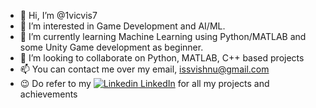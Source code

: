 - 👋 Hi, I’m @1vicvis7
- 👀 I’m interested in Game Development and AI/ML.
- 🌱 I’m currently learning Machine Learning using Python/MATLAB and some Unity Game development as beginner.
- 💞️ I’m looking to collaborate on Python, MATLAB, C++ based projects
- 📫 You can contact me over my email, issvishnu@gmail.com
- 😉 Do refer to my [![Linkedin](https://i.stack.imgur.com/gVE0j.png) LinkedIn](https://www.linkedin.com/in/indraganti-vishnudatta-04b0b61b1/) for all my projects and achievements 
<!---
1vicvis7/1vicvis7 is a ✨ special ✨ repository because its `README.md` (this file) appears on your GitHub profile.
You can click the Preview link to take a look at your changes.
--->
